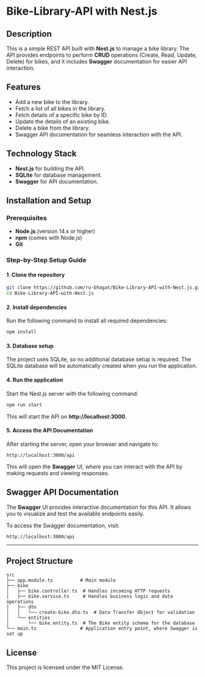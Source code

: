 # Bike-Library-API with Nest.js

## Description

This is a simple REST API built with **Nest.js** to manage a bike library. The API provides endpoints to perform **CRUD** operations (Create, Read, Update, Delete) for bikes, and it includes **Swagger** documentation for easier API interaction.

## Features

- Add a new bike to the library.
- Fetch a list of all bikes in the library.
- Fetch details of a specific bike by ID.
- Update the details of an existing bike.
- Delete a bike from the library.
- Swagger API documentation for seamless interaction with the API.

## Technology Stack

- **Nest.js** for building the API.
- **SQLite** for database management.
- **Swagger** for API documentation.

## Installation and Setup

### Prerequisites

- **Node.js** (version 14.x or higher)
- **npm** (comes with Node.js)
- **Git**

### Step-by-Step Setup Guide

#### 1. **Clone the repository**

```bash
git clone https://github.com/ru-bhagat/Bike-Library-API-with-Nest.js.git
cd Bike-Library-API-with-Nest.js
```

#### 2. **Install dependencies**

Run the following command to install all required dependencies:

```bash
npm install
```

#### 3. **Database setup**

The project uses SQLite, so no additional database setup is required. The SQLite database will be automatically created when you run the application.

#### 4. **Run the application**

Start the Nest.js server with the following command:

```bash
npm run start
```

This will start the API on **http://localhost:3000**.

#### 5. **Access the API Documentation**

After starting the server, open your browser and navigate to:

```
http://localhost:3000/api
```

This will open the **Swagger** UI, where you can interact with the API by making requests and viewing responses.
## Swagger API Documentation

The **Swagger** UI provides interactive documentation for this API. It allows you to visualize and test the available endpoints easily.

To access the Swagger documentation, visit:

```
http://localhost:3000/api
```

---

## Project Structure

```
src
├── app.module.ts          # Main module
├── bike
│   ├── bike.controller.ts  # Handles incoming HTTP requests
│   ├── bike.service.ts     # Handles business logic and data operations
│   ├── dto
│   │   └── create-bike.dto.ts  # Data Transfer Object for validation
│   └── entities
│       └── bike.entity.ts  # The Bike entity schema for the database
└── main.ts                # Application entry point, where Swagger is set up
```

## License
This project is licensed under the MIT License.
